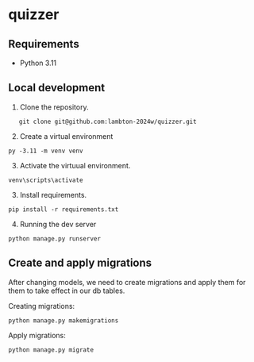 # quizzer

## Requirements
 - Python 3.11

## Local development
 1. Clone the repository.
 ```
    git clone git@github.com:lambton-2024w/quizzer.git
 ```
 2. Create a virtual environment
 ```
 py -3.11 -m venv venv
 ```
 3. Activate the virtuual environment.
 ```
 venv\scripts\activate
 ```
 3. Install requirements.
 ```
 pip install -r requirements.txt
 ```
 4. Running the dev server
 ```
 python manage.py runserver
 ```

## Create and apply migrations
After changing models, we need to create migrations and apply them for them to take effect in our db tables.

Creating migrations:
```
python manage.py makemigrations
```

Apply migrations:
```
python manage.py migrate
```




